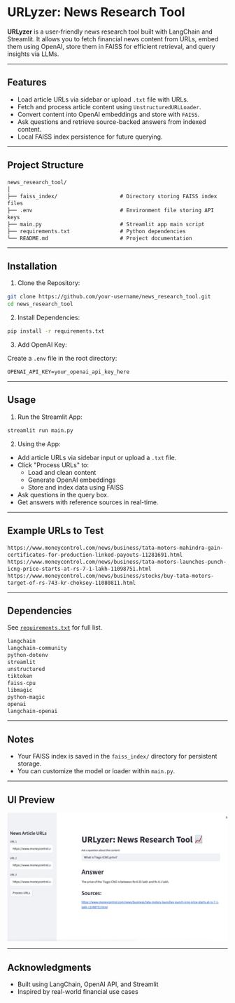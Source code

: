 
# URLyzer: News Research Tool

**URLyzer** is a user-friendly news research tool built with LangChain and Streamlit. It allows you to fetch financial news content from URLs, embed them using OpenAI, store them in FAISS for efficient retrieval, and query insights via LLMs.

---

## Features

- Load article URLs via sidebar or upload `.txt` file with URLs.
- Fetch and process article content using `UnstructuredURLLoader`.
- Convert content into OpenAI embeddings and store with `FAISS`.
- Ask questions and retrieve source-backed answers from indexed content.
- Local FAISS index persistence for future querying.

---

## Project Structure

```
news_research_tool/
│
├── faiss_index/                    # Directory storing FAISS index files
├── .env                            # Environment file storing API keys
├── main.py                         # Streamlit app main script
├── requirements.txt                # Python dependencies
└── README.md                       # Project documentation
```

---

## Installation

1. Clone the Repository:

```bash
git clone https://github.com/your-username/news_research_tool.git
cd news_research_tool
```

2. Install Dependencies:

```bash
pip install -r requirements.txt
```

3. Add OpenAI Key:

Create a `.env` file in the root directory:

```
OPENAI_API_KEY=your_openai_api_key_here
```

---

## Usage

1. Run the Streamlit App:

```bash
streamlit run main.py
```

2. Using the App:

- Add article URLs via sidebar input or upload a `.txt` file.
- Click "Process URLs" to:
  - Load and clean content
  - Generate OpenAI embeddings
  - Store and index data using FAISS
- Ask questions in the query box.
- Get answers with reference sources in real-time.

---

## Example URLs to Test

```
https://www.moneycontrol.com/news/business/tata-motors-mahindra-gain-certificates-for-production-linked-payouts-11281691.html
https://www.moneycontrol.com/news/business/tata-motors-launches-punch-icng-price-starts-at-rs-7-1-lakh-11098751.html
https://www.moneycontrol.com/news/business/stocks/buy-tata-motors-target-of-rs-743-kr-choksey-11080811.html
```

---

## Dependencies

See [`requirements.txt`](./requirements.txt) for full list.

```
langchain
langchain-community
python-dotenv
streamlit
unstructured
tiktoken
faiss-cpu
libmagic
python-magic
openai
langchain-openai
```

---

## Notes

- Your FAISS index is saved in the `faiss_index/` directory for persistent storage.
- You can customize the model or loader within `main.py`.

---

## UI Preview

![URLyzer UI](assets/URLyzer.png)

---

## Acknowledgments

- Built using LangChain, OpenAI API, and Streamlit
- Inspired by real-world financial use cases
